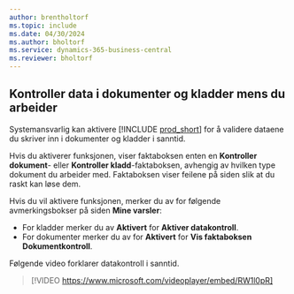 ```yaml
---
author: brentholtorf
ms.topic: include
ms.date: 04/30/2024
ms.author: bholtorf
ms.service: dynamics-365-business-central
ms.reviewer: bholtorf
---
```

## Kontroller data i dokumenter og kladder mens du arbeider

Systemansvarlig kan aktivere [!INCLUDE [prod_short](prod_short.md)] for å validere dataene du skriver inn i dokumenter og kladder i sanntid.

Hvis du aktiverer funksjonen, viser faktaboksen enten en **Kontroller dokument**- eller **Kontroller kladd**-faktaboksen, avhengig av hvilken type dokument du arbeider med. Faktaboksen viser feilene på siden slik at du raskt kan løse dem.

Hvis du vil aktivere funksjonen, merker du av for følgende avmerkingsbokser på siden **Mine varsler**:

* For kladder merker du av **Aktivert** for **Aktiver datakontroll**.
* For dokumenter merker du av for **Aktivert** for **Vis faktaboksen Dokumentkontroll**.

Følgende video forklarer datakontroll i sanntid.

> [!VIDEO https://www.microsoft.com/videoplayer/embed/RW1l0pR]